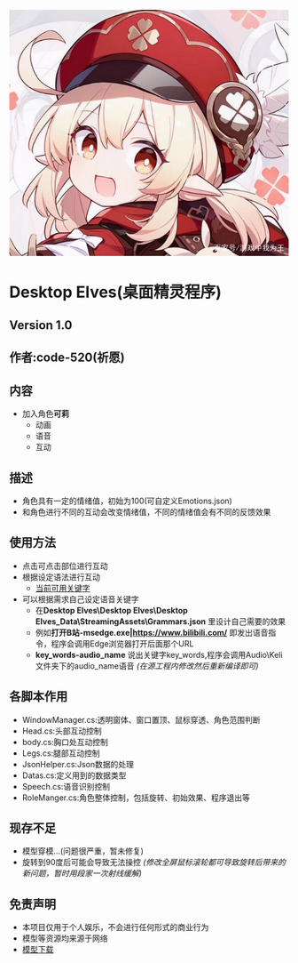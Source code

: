 ![logo](Assets\\Icon\\icon.jpeg)
# Desktop Elves(桌面精灵程序)
## Version 1.0
## 作者:code-520(祈愿)
## 内容
* 加入角色**可莉**
    * 动画
    * 语音
    * 互动
## 描述
* 角色具有一定的情绪值，初始为100(可自定义Emotions.json)
* 和角色进行不同的互动会改变情绪值，不同的情绪值会有不同的反馈效果
## 使用方法
* 点击可点击部位进行互动
* 根据设定语法进行互动
    * [当前可用关键字](https://github.com/code-520/Desktop-Elves/blob/main/Assets/StreamingAssets/Grammars.json)
* 可以根据需求自己设定语音关键字
    * 在**Desktop Elves\Desktop Elves\Desktop Elves_Data\StreamingAssets\Grammars.json** 里设计自己需要的效果
    * 例如**打开B站-msedge.exe|https://www.bilibili.com/** 即发出语音指令，程序会调用Edge浏览器打开后面那个URL
    * **key_words-audio_name** 说出关键字key_words,程序会调用Audio\\Keli文件夹下的audio_name语音 *(在源工程内修改然后重新编译即可)*
## 各脚本作用
* WindowManager.cs:透明窗体、窗口置顶、鼠标穿透、角色范围判断
* Head.cs:头部互动控制
* body.cs:胸口处互动控制
* Legs.cs:腿部互动控制
* JsonHelper.cs:Json数据的处理
* Datas.cs:定义用到的数据类型
* Speech.cs:语音识别控制
* RoleManger.cs:角色整体控制，包括旋转、初始效果、程序退出等
## 现存不足
* 模型穿模...(问题很严重，暂未修复)
* 旋转到90度后可能会导致无法操控 *(修改全屏鼠标滚轮都可导致旋转后带来的新问题，暂时用段家一次射线缓解)*
## 免责声明
* 本项目仅用于个人娱乐，不会进行任何形式的商业行为
* 模型等资源均来源于网络
* [模型下载](https://www.cnblogs.com/yaoling1997/p/13983109.html)
